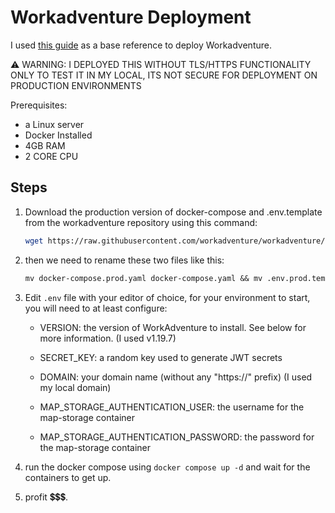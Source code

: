 # Workadventure Deployment

I used [this guide](https://github.com/workadventure/workadventure/blob/develop/contrib/docker/README.md) as a base reference to deploy Workadventure.

⚠️ WARNING: I DEPLOYED THIS WITHOUT TLS/HTTPS FUNCTIONALITY ONLY TO TEST IT IN MY LOCAL, ITS NOT SECURE FOR DEPLOYMENT ON PRODUCTION ENVIRONMENTS

Prerequisites:

- a Linux server
- Docker Installed
- 4GB RAM
- 2 CORE CPU

## Steps

1. Download the production version of docker-compose and .env.template from the workadventure repository using this command:

   ```sh
   wget https://raw.githubusercontent.com/workadventure/workadventure/develop/contrib/docker/docker-compose.prod.yaml && wget https://raw.githubusercontent.com/workadventure/workadventure/develop/contrib/docker/.env.prod.template
   ```

2. then we need to rename these two files like this:

   ```txt
   mv docker-compose.prod.yaml docker-compose.yaml && mv .env.prod.template .env
   ```

3. Edit `.env` file with your editor of choice, for your environment to start, you will need to at least configure:

    - VERSION: the version of WorkAdventure to install. See below for more information. (I used v1.19.7)

    - SECRET_KEY: a random key used to generate JWT secrets

    - DOMAIN: your domain name (without any "https://" prefix) (I used my local domain)

    - MAP_STORAGE_AUTHENTICATION_USER: the username for the map-storage container

    - MAP_STORAGE_AUTHENTICATION_PASSWORD: the password for the map-storage container
  
4. run the docker compose using `docker compose up -d` and wait for the containers to get up.
5. profit 💲💲💲.
